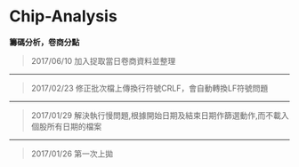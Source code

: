 # Chip-Analysis

**籌碼分析，卷商分點**

>2017/06/10
加入捉取當日卷商資料並整理
---

>2017/02/23
修正批次檔上傳換行符號CRLF，會自動轉換LF符號問題
---

> 2017/01/29
解決執行慢問題,根據開始日期及結束日期作篩選動作,而不載入個股所有日期的檔案
---

>2017/01/26
第一次上拋
